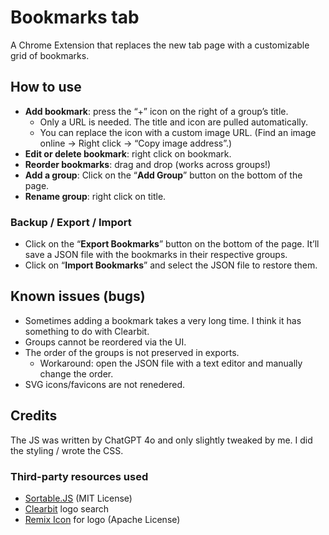 # Bookmarks tab

A Chrome Extension that replaces the new tab page with a customizable grid of bookmarks.

## How to use

- **Add bookmark**: press the “+” icon on the right of a group’s title.
   - Only a URL is needed. The title and icon are pulled automatically. 
   - You can replace the icon with a custom image URL. (Find an image online → Right click → “Copy image address”.)
- **Edit or delete bookmark**: right click on bookmark.
- **Reorder bookmarks**: drag and drop (works across groups!)
- **Add a group**: Click on the “**Add Group**” button on the bottom of the page.
- **Rename group**: right click on title.

### Backup / Export / Import

- Click on the “**Export Bookmarks**” button on the bottom of the page. It’ll save a JSON file with the bookmarks in their respective groups.
- Click on “**Import Bookmarks**” and select the JSON file to restore them. 

## Known issues (bugs)
- Sometimes adding a bookmark takes a very long time. I think it has something to do with Clearbit.
- Groups cannot be reordered via the UI.
- The order of the groups is not preserved in exports. 
   - Workaround: open the JSON file with a text editor and manually change the order. 
- SVG icons/favicons are not renedered.


## Credits
The JS was written by ChatGPT 4o and only slightly tweaked by me. 
I did the styling / wrote the CSS.

### Third-party resources used

- [Sortable.JS](https://github.com/SortableJS/Sortable) (MIT License)
- [Clearbit](https://clearbit.com/) logo search
- [Remix Icon](https://remixicon.com/) for logo (Apache License)